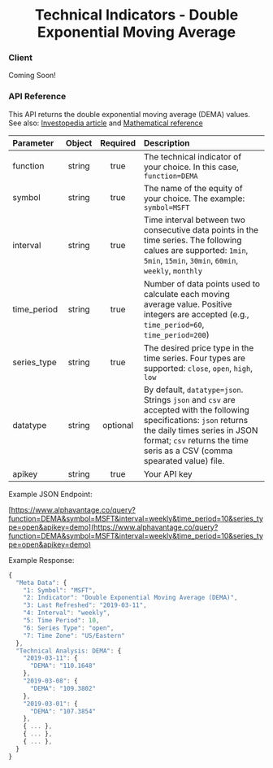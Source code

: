<center>
  <h1>Technical Indicators - Double Exponential Moving Average</h1>
</center>

<!-- tabs:start -->

### **Client**

Coming Soon!

### **API Reference**

This API returns the double exponential moving average (DEMA) values. See also: [Investopedia article](https://www.investopedia.com/articles/trading/10/double-exponential-moving-average.asp) and [Mathematical reference](https://www.fmlabs.com/reference/default.htm?url=DEMA.htm)

| Parameter       | Object  | Required  | Description |
| :---            | :---:   | :---:     | :---        |
| function        | string  | true      | The technical indicator of your choice. In this case, `function=DEMA` |
| symbol          | string  | true      | The name of the equity of your choice. The example: `symbol=MSFT` |
| interval        | string  | true      | Time interval between two consecutive data points in the time series. The following calues are supported: `1min`, `5min`, `15min`, `30min`, `60min`, `weekly`, `monthly` |
| time\_period    | string  | true      | Number of data points used to calculate each moving average value. Positive integers are accepted (e.g., `time_period=60`, `time_period=200`) |
| series\_type    | string  | true      | The desired price type in the time series. Four types are supported: `close`, `open`, `high`, `low` |
| datatype        | string  | optional  | By default, `datatype=json`. Strings `json` and `csv` are accepted with the following specifications: `json` returns the daily times series in JSON format; `csv` returns the time seris as a CSV (comma spearated value) file. |
| apikey          | string  | true      | Your API key | 

Example JSON Endpoint:  

[https://www.alphavantage.co/query?function=DEMA&symbol=MSFT&interval=weekly&time_period=10&series_type=open&apikey=demo](https://www.alphavantage.co/query?function=DEMA&symbol=MSFT&interval=weekly&time_period=10&series_type=open&apikey=demo)

Example Response:  

```javascript
{
  "Meta Data": {
    "1: Symbol": "MSFT",
    "2: Indicator": "Double Exponential Moving Average (DEMA)",
    "3: Last Refreshed": "2019-03-11",
    "4: Interval": "weekly",
    "5: Time Period": 10,
    "6: Series Type": "open",
    "7: Time Zone": "US/Eastern"
  },
  "Technical Analysis: DEMA": {
    "2019-03-11": {
      "DEMA": "110.1648"
    },
    "2019-03-08": {
      "DEMA": "109.3802"
    },
    "2019-03-01": {
      "DEMA": "107.3854"
    },
    { ... },
    { ... },
    { ... },
  }
}
```

<!-- tabs:end -->
